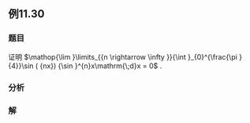 ## 例11.30
### 题目
证明 $\mathop{\lim }\limits_{{n \rightarrow \infty }}{\int }_{0}^{\frac{\pi }{4}}\sin ( {nx}) {\sin }^{n}x\mathrm{\;d}x = 0$ .
### 分析

### 解